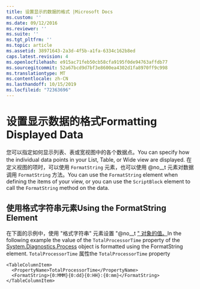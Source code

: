 ```yaml
---
title: 设置显示的数据的格式 |Microsoft Docs
ms.custom: ''
ms.date: 09/12/2016
ms.reviewer: ''
ms.suite: ''
ms.tgt_pltfrm: ''
ms.topic: article
ms.assetid: 38971643-2a3d-4f5b-a1fa-6334c162b8ed
caps.latest.revision: 4
ms.openlocfilehash: e915ac71feb50cb58cfa9195f0de94763affdb77
ms.sourcegitcommit: 52a67bcd9d7bf3e8600ea4302d1fa8970ff9c998
ms.translationtype: MT
ms.contentlocale: zh-CN
ms.lasthandoff: 10/15/2019
ms.locfileid: "72363696"
---
```

# <a name="formatting-displayed-data"></a><span data-ttu-id="ac137-102">设置显示数据的格式</span><span class="sxs-lookup"><span data-stu-id="ac137-102">Formatting Displayed Data</span></span>

<span data-ttu-id="ac137-103">您可以指定如何显示列表、表或宽视图中的各个数据点。</span><span class="sxs-lookup"><span data-stu-id="ac137-103">You can specify how the individual data points in your List, Table, or Wide view are displayed.</span></span> <span data-ttu-id="ac137-104">在定义视图的项时，可以使用 `FormatString` 元素，也可以使用 @no__t 元素对数据调用 `FormatString` 方法。</span><span class="sxs-lookup"><span data-stu-id="ac137-104">You can use the `FormatString` element when defining the items of your view, or you can use the `ScriptBlock` element to call the `FormatString` method on the data.</span></span>

## <a name="using-the-formatstring-element"></a><span data-ttu-id="ac137-105">使用格式字符串元素</span><span class="sxs-lookup"><span data-stu-id="ac137-105">Using the FormatString Element</span></span>

<span data-ttu-id="ac137-106">在下面的示例中，使用 "格式字符串" 元素设置 "@no__t [" 对象的值。](/dotnet/api/System.Diagnostics.Process)</span><span class="sxs-lookup"><span data-stu-id="ac137-106">In the following example the value of the `TotalProcessorTime` property of the [System.Diagnostics.Process](/dotnet/api/System.Diagnostics.Process) object is formatted using the FormatString element.</span></span> <span data-ttu-id="ac137-107">`TotalProcessorTime` 属性</span><span class="sxs-lookup"><span data-stu-id="ac137-107">the `TotalProcessorTime` property</span></span>

```
<TableColumnItem>
  <PropertyName>TotalProcessorTime</PropertyName>
  <FormatString>{0:MMM}{0:dd}{0:HH}:{0:mm}</FormatString>
</TableColumnItem>
```



